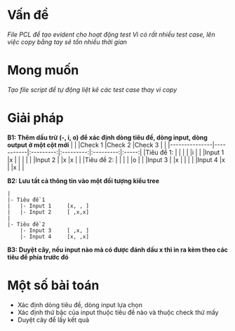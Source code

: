 # Vấn đề
*File PCL để tạo evident cho hoạt động test*
*Vì có rất nhiều test case, lên việc copy bằng tay sẽ tốn nhiều thời gian*

# Mong muốn
*Tạo file script để tự động liệt kê các test case thay vì copy*

# Giải pháp

**B1: Thêm dấu trừ (-, i, o) để xác định dòng tiêu đề, dòng input, dòng output ở một cột mới**
|               |           |Check 1    |Check 2    |Check 3    |       |
|---------------|-----------|:---------:|:---------:|:---------:|:-----:|
|Tiêu đề 1:     |           |           |           |           |i      |
|               |Input 1    |x          |           |           |       |
|               |Input 2    |           |x          |x          |       |
|Tiêu đề 2:     |           |           |           |           |o      |
|               |Input 3    |           |x          |           |       |
|               |Input 4    |x          |           |x          |       |

**B2: Lưu tất cả thông tin vào một đối tượng kiểu tree**
```
|
|- Tiêu đề 1
|   |- Input 1     [x, , ]
|   |- Input 2     [ ,x,x]
|
|- Tiêu đề 2
    |- Input 3     [ ,x, ]
    |- Input 4     [x, ,x]

```
**B3: Duyệt cây, nếu input nào mà có được đánh dấu x thì in ra kèm theo các tiêu đề phía trước đó**

# Một số bài toán
- Xác định dòng tiêu đề, dòng input lựa chọn
- Xác định thứ bậc của input thuộc tiêu đề nào và thuộc check thứ mấy
- Duyệt cây để lấy kết quả
